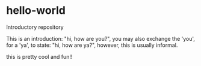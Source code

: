 # hello-world
Introductory repository

This is an introduction: "hi, how are you?", you may also exchange the 'you', for a 'ya', to state: "hi, how are ya?", however, this is usually informal.

this is pretty cool and fun!!
